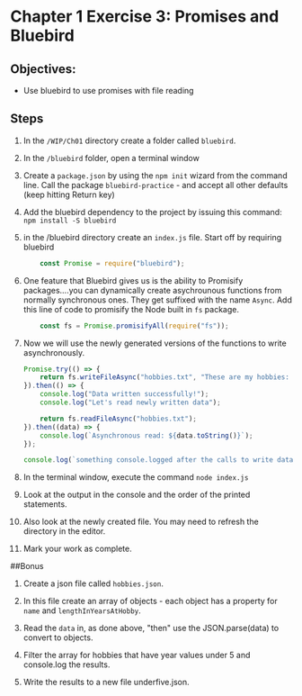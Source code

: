 # Chapter 1 Exercise 3: Promises and Bluebird

## Objectives:
* Use bluebird to use promises with file reading

## Steps

1. In the `/WIP/Ch01` directory create a folder called `bluebird`.

1. In the `/bluebird` folder, open a terminal window

1. Create a `package.json` by using the `npm init` wizard from the command line. Call the package `bluebird-practice` - and accept all other defaults (keep hitting Return key)

1. Add the bluebird dependency to the project by issuing this command: `npm install -S bluebird`

1. in the /bluebird directory create an `index.js` file. Start off by requiring bluebird

    ``` javascript
        const Promise = require("bluebird");
    ```

1. One feature that Bluebird gives us is the ability to Promisify packages....you can dynamically create asychrounous functions from normally synchronous ones. They get suffixed with the name `Async`. Add this line of code to promisify the Node built in `fs` package.

    ``` javascript
        const fs = Promise.promisifyAll(require("fs"));
    ```

1. Now we will use the newly generated versions of the functions to write asynchronously.
    ``` javascript
    Promise.try(() => {
        return fs.writeFileAsync("hobbies.txt", "These are my hobbies: swimming, running, painting!");
    }).then(() => {
        console.log("Data written successfully!");
        console.log("Let's read newly written data");

        return fs.readFileAsync("hobbies.txt");
    }).then((data) => {
        console.log(`Asynchronous read: ${data.toString()}`);
    });

    console.log(`something console.logged after the calls to write data`);

    ```

1. In the terminal window, execute the command `node index.js`

1. Look at the output in the console and the order of the printed statements.

1. Also look at the newly created file. You may need to refresh the directory in the editor.

1. Mark your work as complete.

##Bonus

1. Create a json file called `hobbies.json`.

1. In this file create an array of objects - each object has a property for `name` and `lengthInYearsAtHobby`.

1. Read the `data` in, as done above, "then" use the JSON.parse(data) to convert to objects. 

1. Filter the array for hobbies that have year values under 5 and console.log the results. 

1. Write the results to a new file underfive.json. 